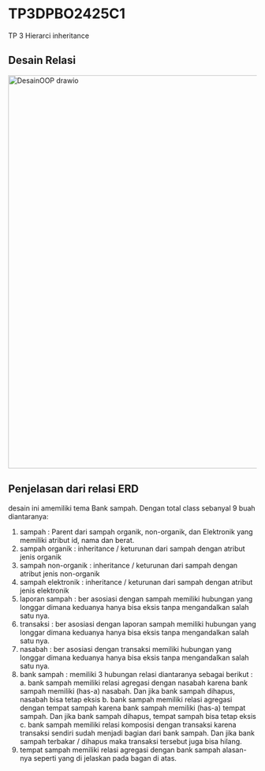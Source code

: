# TP3DPBO2425C1
TP 3 Hierarci inheritance

## Desain Relasi
<img width="621" height="797" alt="DesainOOP drawio" src="https://github.com/user-attachments/assets/13e618b9-8c4a-4ce8-8325-6827076912b8" />

## Penjelasan dari relasi ERD
desain ini amemiliki tema Bank sampah. Dengan total class sebanyal 9 buah diantaranya:
1. sampah : Parent dari sampah organik, non-organik, dan Elektronik yang memiliki atribut id, nama dan berat.
2. sampah organik : inheritance / keturunan dari sampah dengan atribut jenis organik
3. sampah non-organik : inheritance / keturunan dari sampah dengan atribut jenis non-organik
4. sampah elektronik : inheritance / keturunan dari sampah dengan atribut jenis elektronik
5. laporan sampah : ber asosiasi dengan sampah memiliki hubungan yang longgar dimana keduanya hanya bisa eksis tanpa mengandalkan salah satu nya.
6. transaksi : ber asosiasi dengan laporan sampah memiliki hubungan yang longgar dimana keduanya hanya bisa eksis tanpa mengandalkan salah satu nya.
7. nasabah : ber asosiasi dengan transaksi memiliki hubungan yang longgar dimana keduanya hanya bisa eksis tanpa mengandalkan salah satu nya.
8. bank sampah : memiliki 3 hubungan relasi diantaranya sebagai berikut :
  a. bank sampah memiliki relasi agregasi dengan nasabah karena bank sampah memiliki (has-a) nasabah. Dan jika bank sampah dihapus, nasabah bisa tetap eksis
  b. bank sampah memiliki relasi agregasi dengan tempat sampah karena bank sampah memiliki (has-a) tempat sampah. Dan jika bank sampah dihapus, tempat sampah bisa tetap eksis
  c. bank sampah memiliki relasi komposisi dengan transaksi karena transaksi sendiri sudah menjadi bagian dari bank sampah. Dan jika bank sampah terbakar / dihapus maka transaksi tersebut juga bisa hilang.
9. tempat sampah memiliki relasi agregasi dengan bank sampah alasan-nya seperti yang di jelaskan pada bagan di atas.
